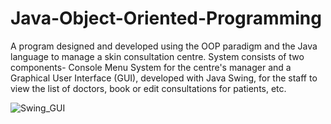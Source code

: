 # Java-Object-Oriented-Programming
A program designed and developed using the OOP paradigm and the Java language to manage a skin consultation centre. System consists of two components- Console Menu System for the centre's manager and a Graphical User Interface (GUI), developed with Java Swing, for the staff to view the list of doctors, book or edit
consultations for patients, etc. 

![Swing_GUI](https://github.com/JanakanSureshraj/Java-Object-Oriented-Programming/assets/118345439/a1c66f12-1294-4c01-aa70-6687a4035255)
